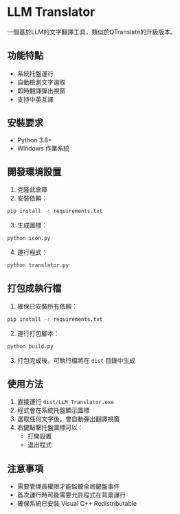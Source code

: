 # LLM Translator

一個基於LLM的文字翻譯工具，類似於QTranslate的升級版本。

## 功能特點

- 系統托盤運行
- 自動檢測文字選取
- 即時翻譯彈出視窗
- 支持中英互譯

## 安裝要求

- Python 3.8+
- Windows 作業系統

## 開發環境設置

1. 克隆此倉庫
2. 安裝依賴：
```bash
pip install -r requirements.txt
```

3. 生成圖標：
```bash
python icon.py
```

4. 運行程式：
```bash
python translator.py
```

## 打包成執行檔

1. 確保已安裝所有依賴：
```bash
pip install -r requirements.txt
```

2. 運行打包腳本：
```bash
python build.py
```

3. 打包完成後，可執行檔將在 `dist` 目錄中生成

## 使用方法

1. 直接運行 `dist/LLM_Translator.exe`
2. 程式會在系統托盤顯示圖標
3. 選取任何文字後，會自動彈出翻譯視窗
4. 右鍵點擊托盤圖標可以：
   - 打開設置
   - 退出程式

## 注意事項

- 需要管理員權限才能監聽全局鍵盤事件
- 首次運行時可能需要允許程式在背景運行
- 確保系統已安裝 Visual C++ Redistributable 